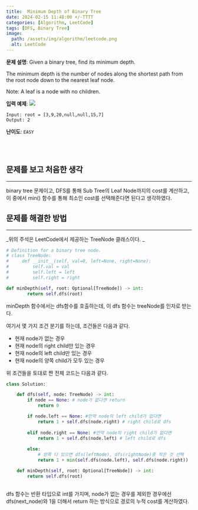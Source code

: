 ```yaml
---
title:  Minimum Depth of Binary Tree
date: 2024-02-15 11:48:00 +/-TTTT
categories: [Algorithm, LeetCode]
tags: [DFS, Binary Tree]
image:
  path: /assets/img/algorithm/leetcode.png
  alt: LeetCode
---
```


**문제 설명**:
Given a binary tree, find its minimum depth.

The minimum depth is the number of nodes along the shortest path from the root node down to the nearest leaf node.

Note: A leaf is a node with no children.

**입력 예제**:
![](https://velog.velcdn.com/images/juniper0917/post/5598b66f-acc5-4e20-b164-d5608b274213/image.png)

```
Input: root = [3,9,20,null,null,15,7]
Output: 2
```

**난이도**: ```EASY```

<br>
<br>

## 문제를 보고 처음한 생각
---

binary tree 문제이고, DFS를 통해 Sub Tree의 Leaf Node까지의 cost를 계산하고,
이 중에서 min() 함수를 통해 최소인 cost를 선택해준다면 된다고 생각하였다.

## 문제를 해결한 방법

---
_위의 주석은 LeetCode에서 제공하는 TreeNode 클래스이다. _

```python
# Definition for a binary tree node.
# class TreeNode:
#     def __init__(self, val=0, left=None, right=None):
#         self.val = val
#         self.left = left
#         self.right = right
```

```python
def minDepth(self, root: Optional[TreeNode]) -> int:
        return self.dfs(root)
```

minDepth 함수에서는 dfs함수를 호출하는데, 이 dfs 함수는 treeNode를 인자로 받는다.

여기서 몇 가지 조건 분기를 하는데, 조건들은 다음과 같다.

- 현재 node가 없는 경우
- 현재 node의 right child만 있는 경우
- 현재 node의 left child만 있는 경우
- 현재 node의 양쪽 child가 모두 있는 경우

위 조건들을 토대로 짠 전체 코드는 다음과 같다.

```python
class Solution:

    def dfs(self, node: TreeNode) -> int: 
        if node == None: # node가 없다면 return
            return 0

        if node.left == None: #만약 node의 left child가 없다면 
            return 1 + self.dfs(node.right) # right child로 dfs
        
        elif node.right == None: #만약 node의 right child가 없다면
            return 1 + self.dfs(node.left) # left child로 dfs
        
        else:
            # 양쪽 다 있으면 dfs(leftNode), dfs(rightNode)중 작은 것 선택
            return 1 + min(self.dfs(node.left), self.dfs(node.right))

    def minDepth(self, root: Optional[TreeNode]) -> int:
        return self.dfs(root)
        
```

dfs 함수는 반환 타입으로 int를 가지며,
node가 없는 경우를 제외한 경우에선 dfs(next_node)와 1을 더해서 return 하는 방식으로 경로의 누적 cost를 계산하였다.

<br>
